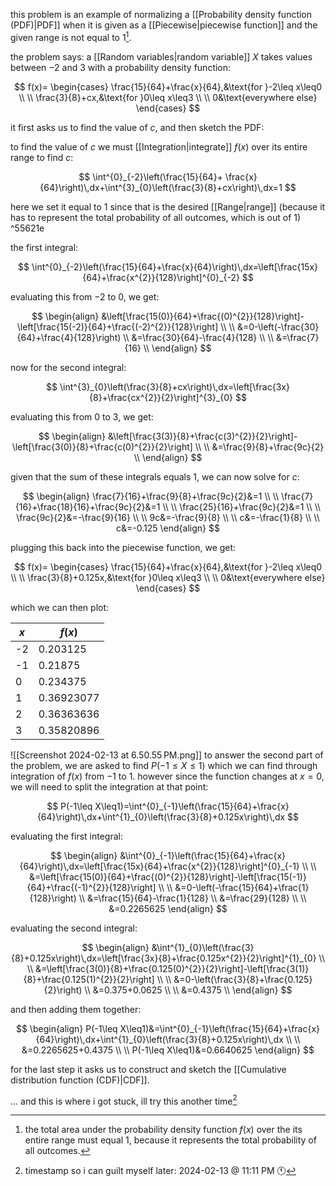 this problem is an example of normalizing a [[Probability density function (PDF)|PDF]] when it is given as a [[Piecewise|piecewise function]] and the given range is not equal to 1[^1].

the problem says: a [[Random variables|random variable]] $X$ takes values between $-2$ and $3$ with a probability density function:

$$
f(x)=
\begin{cases}
\frac{15}{64}+\frac{x}{64},&\text{for }-2\leq x\leq0 \\
\\
\frac{3}{8}+cx,&\text{for }0\leq x\leq3 \\
\\
0&\text{everywhere else}
\end{cases}
$$

it first asks us to find the value of $c$, and then sketch the PDF:

to find the value of $c$ we must [[Integration|integrate]] $f(x)$ over its entire range to find $c$:

$$
\int^{0}_{-2}\left(\frac{15}{64}+ \frac{x}{64}\right)\,dx+\int^{3}_{0}\left(\frac{3}{8}+cx\right)\,dx=1
$$

here we set it equal to $1$ since that is the desired [[Range|range]] (because it has to represent the total probability of all outcomes, which is out of 1) ^55621e

the first integral:

$$
\int^{0}_{-2}\left(\frac{15}{64}+\frac{x}{64}\right)\,dx=\left[\frac{15x}{64}+\frac{x^{2}}{128}\right]^{0}_{-2}
$$

evaluating this from $-2$ to $0$, we get:

$$
\begin{align}
&\left[\frac{15(0)}{64}+\frac{(0)^{2}}{128}\right]-\left[\frac{15(-2)}{64}+\frac{(-2)^{2}}{128}\right] \\
\\
&=0-\left(-\frac{30}{64}+\frac{4}{128}\right) \\
&=\frac{30}{64}-\frac{4}{128} \\
\\
&=\frac{7}{16} \\
\end{align}
$$

now for the second integral:

$$
\int^{3}_{0}\left(\frac{3}{8}+cx\right)\,dx=\left[\frac{3x}{8}+\frac{cx^{2}}{2}\right]^{3}_{0}
$$

evaluating this from $0$ to $3$, we get:

$$
\begin{align}
&\left[\frac{3(3)}{8}+\frac{c(3)^{2}}{2}\right]-\left[\frac{3(0)}{8}+\frac{c(0)^{2}}{2}\right] \\
\\
&=\frac{9}{8}+\frac{9c}{2} \\
\end{align}
$$

given that the sum of these integrals equals 1, we can now solve for $c$:

$$
\begin{align}
\frac{7}{16}+\frac{9}{8}+\frac{9c}{2}&=1 \\
\\
\frac{7}{16}+\frac{18}{16}+\frac{9c}{2}&=1 \\
\\
\frac{25}{16}+\frac{9c}{2}&=1 \\
\\
\frac{9c}{2}&=-\frac{9}{16} \\
\\
9c&=-\frac{9}{8} \\
\\
c&=-\frac{1}{8} \\
\\
c&=-0.125
\end{align}
$$

plugging this back into the piecewise function, we get:

$$
f(x)=
\begin{cases}
\frac{15}{64}+\frac{x}{64},&\text{for }-2\leq x\leq0 \\
\\
\frac{3}{8}+0.125x,&\text{for }0\leq x\leq3 \\
\\
0&\text{everywhere else}
\end{cases}
$$

which we can then plot:

| $x$ | $f(x)$ |
| ---- | ---- |
| -2 | 0.203125 |
| -1 | 0.21875 |
| 0 | 0.234375 |
| 1 | 0.36923077 |
| 2 | 0.36363636 |
| 3 | 0.35820896 |
![[Screenshot 2024-02-13 at 6.50.55 PM.png]]
to answer the second part of the problem, we are asked to find $P(-1\leq X\leq1)$ which we can find through integration of $f(x)$ from $-1$ to $1$. however since the function changes at $x=0$, we will need to split the integration at that point:

$$
P(-1\leq X\leq1)=\int^{0}_{-1}\left(\frac{15}{64}+\frac{x}{64}\right)\,dx+\int^{1}_{0}\left(\frac{3}{8}+0.125x\right)\,dx
$$

evaluating the first integral:

$$
\begin{align}
&\int^{0}_{-1}\left(\frac{15}{64}+\frac{x}{64}\right)\,dx=\left[\frac{15x}{64}+\frac{x^{2}}{128}\right]^{0}_{-1} \\
\\
&=\left[\frac{15(0)}{64}+\frac{(0)^{2}}{128}\right]-\left[\frac{15(-1)}{64}+\frac{(-1)^{2}}{128}\right] \\
\\
&=0-\left(-\frac{15}{64}+\frac{1}{128}\right) \\
&=\frac{15}{64}-\frac{1}{128} \\
&=\frac{29}{128} \\
\\
&=0.2265625
\end{align}
$$

evaluating the second integral:

$$
\begin{align}
&\int^{1}_{0}\left(\frac{3}{8}+0.125x\right)\,dx=\left[\frac{3x}{8}+\frac{0.125x^{2}}{2}\right]^{1}_{0} \\
\\
&=\left[\frac{3(0)}{8}+\frac{0.125(0)^{2}}{2}\right]-\left[\frac{3(1)}{8}+\frac{0.125(1)^{2}}{2}\right] \\
\\
&=0-\left(\frac{3}{8}+\frac{0.125}{2}\right) \\
&=0.375+0.0625 \\
\\
&=0.4375 \\
\end{align}
$$

and then adding them together:

$$
\begin{align}
P(-1\leq X\leq1)&=\int^{0}_{-1}\left(\frac{15}{64}+\frac{x}{64}\right)\,dx+\int^{1}_{0}\left(\frac{3}{8}+0.125x\right)\,dx \\
\\
&=0.2265625+0.4375 \\
\\
P(-1\leq X\leq1)&=0.6640625
\end{align}
$$

for the last step it asks us to construct and sketch the [[Cumulative distribution function (CDF)|CDF]]. 

... and this is where i got stuck, ill try this another time[^2]

[^1]: the total area under the probability density function $f(x)$ over the its entire range must equal 1, because it represents the total probability of all outcomes.
[^2]: timestamp so i can guilt myself later: 2024-02-13 @ 11:11 PM 🕚